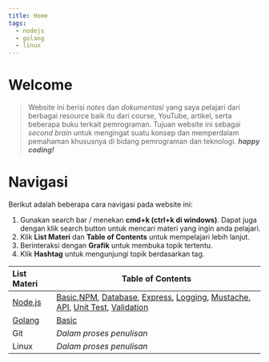 ```yaml
---
title: Home
tags:
  - nodejs
  - golang
  - linux
---
```


# Welcome

> Website ini berisi _notes_ dan _dokumentasi_ yang saya pelajari dari berbagai resource baik itu dari course, YouTube, artikel, serta beberapa buku terkait pemrograman. Tujuan website ini sebagai _second brain_ untuk mengingat suatu konsep dan memperdalam pemahaman khususnya di bidang pemrograman dan teknologi.
> **_happy coding!_**

# Navigasi

Berikut adalah beberapa cara navigasi pada website ini:

1. Gunakan search bar / menekan **cmd+k (ctrl+k di windows)**. Dapat juga dengan klik search button untuk mencari materi yang ingin anda pelajari.
2. Klik **List Materi** dan **Table of Contents** untuk mempelajari lebih lanjut.
3. Berinteraksi dengan **Grafik** untuk membuka topik tertentu.
4. Klik **Hashtag** untuk mengunjungi topik berdasarkan tag.

| List Materi                         | Table of Contents                                                                                                                                                                                                                                                                                                                                                                                                    |
|:----------------------------------- | -------------------------------------------------------------------------------------------------------------------------------------------------------------------------------------------------------------------------------------------------------------------------------------------------------------------------------------------------------------------------------------------------------------------- |
| [Node.js](/backend/nodejs/index.md) | [Basic](/backend/nodejs/index.md#basic),[NPM](/backend/nodejs/index.md#npm), [Database](/backend/nodejs/index.md#database), [Express](/backend/nodejs/index.md#express), [Logging](/backend/nodejs/index.md#logging), [Mustache](/backend/nodejs/index.md#mustache), [API](/backend/nodejs/index.md#restful-api), [Unit Test](/backend/nodejs/index.md#unit-test), [Validation](/backend/nodejs/index.md#validation) |
| [Golang](/backend/go/index.md)      | [Basic](/backend/go/index#basic)                                                                                                                                                                                                                                                                                                                                                                                     |
| Git                                 | _Dalam proses penulisan_                                                                                                                                                                                                                                                                                                                                                                                             |
| Linux                               | _Dalam proses penulisan_                                                                                                                                                                                                                                                                                                                                                                                             |
